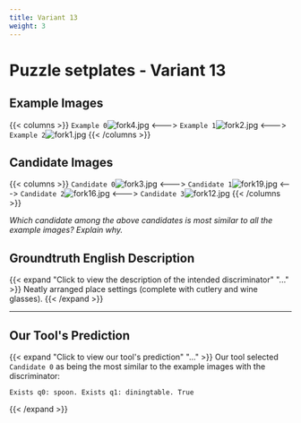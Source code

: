 ```yaml
---
title: Variant 13
weight: 3
---
```


# Puzzle setplates - Variant 13

## Example Images
{{< columns >}}
`Example 0`![fork4.jpg](/natscene-data/images/fork4.jpg)
<--->
`Example 1`![fork2.jpg](/natscene-data/images/fork2.jpg)
<--->
`Example 2`![fork1.jpg](/natscene-data/images/fork1.jpg)
{{< /columns >}}

## Candidate Images
{{< columns >}}
`Candidate 0`![fork3.jpg](/natscene-data/images/fork3.jpg)
<--->
`Candidate 1`![fork19.jpg](/natscene-data/images/fork19.jpg)
<--->
`Candidate 2`![fork16.jpg](/natscene-data/images/fork16.jpg)
<--->
`Candidate 3`![fork12.jpg](/natscene-data/images/fork12.jpg)
{{< /columns >}}

*Which candidate among the above candidates is most similar to all the example images? Explain why.*

## Groundtruth English Description

{{< expand "Click to view the description of the intended discriminator" "..." >}}
Neatly arranged place settings (complete with cutlery and wine glasses).
{{< /expand >}}

---



## Our Tool's Prediction

{{< expand "Click to view our tool's prediction" "..." >}}
Our tool selected `Candidate 0` as being the most similar to the example images with the discriminator:
```plaintext
Exists q0: spoon. Exists q1: diningtable. True
```
{{< /expand >}}
